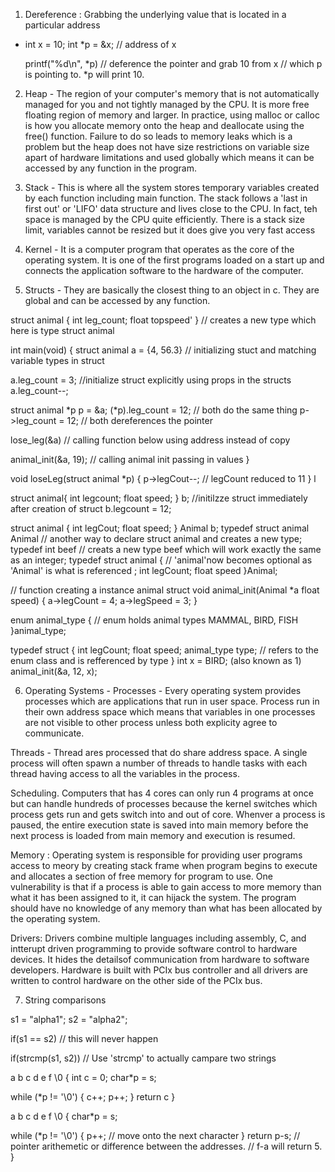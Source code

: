 1. Dereference : Grabbing the underlying value that is located in a particular address
  * int x  = 10; 
    int *p = &x;  // address of x

    printf("%d\n", *p) // deference the pointer and grab 10 from x 
                       // which p is pointing to. *p will print 10. 

2. Heap - The region of your computer's memory that is not automatically managed for you and not tightly managed by the CPU. It is more free floating region of memory and larger. In practice, using malloc or calloc is how you allocate memory onto the heap and deallocate using the free() function. Failure to do so leads to memory leaks which is a problem but the heap does not have size restrictions on variable size apart of hardware limitations and used globally which means it can be accessed by any function in the program. 

3. Stack - This is where all the system stores temporary variables created by each function including main function. The stack follows a 'last in first out' or 'LIFO' data structure and lives close to the CPU. In fact, teh space is managed by the CPU quite efficiently. There is a stack size limit, variables cannot be resized but it does give you very fast access

4. Kernel - It is a computer program that operates as the core of the operating system. It is one of the first programs loaded on a start up and connects the application software to the hardware of the computer. 

5. Structs - They are basically the closest thing to an object in c. They are global and can be accessed by any function. 

struct animal {
  int leg_count;
  float topspeed'
} // creates a new type which here is type struct animal

int main(void) {
  struct animal a = {4, 56.3} // initializing stuct and matching variable types in struct
  
  a.leg_count = 3;   //initialize struct explicitly using props in the structs
  a.leg_count--;

  struct animal *p
  p = &a;
  (*p).leg_count = 12; // both do the same thing 
  p->leg_count = 12; // both dereferences the pointer
  
  lose_leg(&a) // calling function below using address instead of copy

  animal_init(&a, 19); // calling animal init passing in values
}

void loseLeg(struct animal *p) {
  p->legCout--;  // legCount reduced to 11 
}
l

struct animal{
  int legcount;
  float speed;
} b;   //initilzze struct immediately after creation of struct
b.legcount = 12;

struct animal {
  int legCout;
  float speed;
}
Animal b;
typedef struct animal Animal // another way to declare struct animal and creates a new type;
typedef int beef // creats a new type beef which will work exactly the same as an integer;
typedef struct animal {  // 'animal'now becomes optional as 'Animal' is what is referenced
;  int legCount;
  float speed 
}Animal;

// function creating a instance animal struct 
void animal_init(Animal *a  float speed) {
  a->legCount = 4;
  a->legSpeed = 3;
}

enum animal_type { // enum holds animal types
  MAMMAL,
  BIRD,
  FISH
}animal_type;

typedef struct {
  int legCount;
  float speed;
  animal_type type; // refers to the enum class and is refferenced by type
}
int x = BIRD; (also known as 1)
animal_init(&a, 12, x);

6. Operating Systems - Processes - Every operating system provides processes which are applications that run in user space. Process run in their own address space which means that variables in one processes are not visible to other process unless both explicity agree to communicate. 

Threads - Thread ares processed that do share address space. A single process will often spawn a number of threads to handle tasks with each thread having access to all the variables in the process.

Scheduling. Computers that has 4 cores can only run 4 programs at once but can handle hundreds of processes because the kernel switches which process gets run and gets switch into and out of core. Whenver a process is paused, the entire execution state is saved into main memory before the next process is loaded from main memory and execution is resumed. 

Memory : Operating system is responsible for providing user programs access to meory by creating stack frame when program begins to execute and allocates a section of free memory for program to use. One vulnerability is that if a process is able to gain access to more memory than what it has been assigned to it, it can hijack the system. The program should have no knowledge of any memory than what has been allocated by the operating system. 

Drivers: Drivers combine multiple languages including assembly, C, and intterupt driven programming to provide software control to hardware devices. It hides the detailsof communication from hardware to software developers. Hardware is built with PCIx bus controller and all drivers are written to control hardware on the other side of the PCIx bus.


7. String comparisons 

  s1 = "alpha1";
  s2 = "alpha2";

if(s1 == s2) // this will never happen

if(strcmp(s1, s2)) // Use 'strcmp' to actually campare two strings

a b c d e f \0
{
  int c = 0; 
  char*p = s;

  while (*p  != '\0') {
    c++;
    p++;
  }
  return c
}

a b c d e f \0
{
  char*p = s;

  while (*p  != '\0') {
    p++; // move onto the next character
  }
  return p-s; // pointer arithemetic  or difference between the addresses. 
  // f-a will return 5.
}